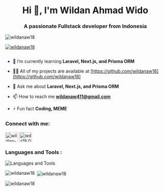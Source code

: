 <h1 align="center">Hi 👋, I'm Wildan Ahmad Wido</h1>
<h3 align="center">A passionate Fullstack developer from Indonesia</h3>

<p align="left"> <img src="https://komarev.com/ghpvc/?username=wildanaw18&label=Profile%20views&color=0e75b6&style=flat" alt="wildanaw18" /> </p>

<p align="left"> <a href="https://github.com/ryo-ma/github-profile-trophy"><img src="https://github-profile-trophy.vercel.app/?username=wildanaw18" alt="wildanaw18" /></a> </p>

<p align="left"> <a href="https://twitter.com/" target="blank"><img src="https://img.shields.io/twitter/follow/?logo=twitter&style=for-the-badge" alt="" /></a> </p>

- 🌱 I’m currently learning **Laravel, Next.js, and Prisma ORM**

- 👨‍💻 All of my projects are available at [https://github.com/wildanaw18](https://github.com/wildanaw18)

- 💬 Ask me about **Laravel, Next.js, and Prisma ORM**

- 📫 How to reach me **wildanaw411@gmail.com**

- ⚡ Fun fact **Coding, MEME**

<h3 align="left">Connect with me:</h3>
<p align="left">
<a href="https://linkedin.com/in/wildan-ahmad-widodo-9661112b0" target="blank"><img align="center" src="https://raw.githubusercontent.com/rahuldkjain/github-profile-readme-generator/master/src/images/icons/Social/linked-in-alt.svg" alt="wildan-ahmad-widodo-9661112b0" height="30" width="40" /></a>
<a href="https://instagram.com/wdz18.01" target="blank"><img align="center" src="https://raw.githubusercontent.com/rahuldkjain/github-profile-readme-generator/master/src/images/icons/Social/instagram.svg" alt="wdz18.01" height="30" width="40" /></a>
</p>

<h3 align="left">Languages and Tools :</h3>
<p align="left">
    <img src="https://skillicons.dev/icons?i=blender,bootstrap,cpp,css,figma,firebase,flutter,html,java,js,laravel,mysql,nextjs,nodejs,php,postgres,python,react,redux,sass,tailwind,ts,unity,vue,materialui,prisma" alt="Languages and Tools" />
</p>

<p><img align="left" src="https://github-readme-stats.vercel.app/api/top-langs?username=wildanaw18&show_icons=true&locale=en&layout=compact" alt="wildanaw18" /></p>

<p>&nbsp;<img align="center" src="https://github-readme-stats.vercel.app/api?username=wildanaw18&show_icons=true&locale=en" alt="wildanaw18" /></p>

<p><img align="center" src="https://github-readme-streak-stats.herokuapp.com/?user=wildanaw18&" alt="wildanaw18" /></p>
